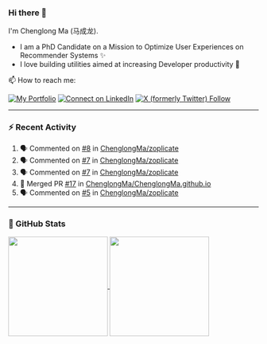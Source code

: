 ### Hi there 👋

I'm Chenglong Ma (马成龙). 

* I am a PhD Candidate on a Mission to Optimize User Experiences on Recommender Systems ✨
* I love building utilities aimed at increasing Developer productivity 💪 

📫 How to reach me:

[![My Portfolio](https://img.shields.io/badge/Visit_me_at-https://chenglongma.com-blue)](https://chenglongma.com)
[![Connect on LinkedIn](https://img.shields.io/badge/--linkedin?label=LinkedIn&logo=LinkedIn&style=social)](https://www.linkedin.com/in/machenglong/)
[![X (formerly Twitter) Follow](https://img.shields.io/twitter/follow/ChenglongM)](https://twitter.com/ChenglongM)

---

### :zap: Recent Activity

<!--START_SECTION:activity-->
1. 🗣 Commented on [#8](https://github.com/ChenglongMa/zoplicate/issues/8#issuecomment-1868721721) in [ChenglongMa/zoplicate](https://github.com/ChenglongMa/zoplicate)
2. 🗣 Commented on [#7](https://github.com/ChenglongMa/zoplicate/issues/7#issuecomment-1868510987) in [ChenglongMa/zoplicate](https://github.com/ChenglongMa/zoplicate)
3. 🗣 Commented on [#7](https://github.com/ChenglongMa/zoplicate/issues/7#issuecomment-1868498836) in [ChenglongMa/zoplicate](https://github.com/ChenglongMa/zoplicate)
4. 🎉 Merged PR [#17](https://github.com/ChenglongMa/ChenglongMa.github.io/pull/17) in [ChenglongMa/ChenglongMa.github.io](https://github.com/ChenglongMa/ChenglongMa.github.io)
5. 🗣 Commented on [#5](https://github.com/ChenglongMa/zoplicate/issues/5#issuecomment-1858856810) in [ChenglongMa/zoplicate](https://github.com/ChenglongMa/zoplicate)
<!--END_SECTION:activity-->

---

### 🌱 GitHub Stats

<a href="https://github.com/ChenglongMa#-github-stats">
  <img height=200 align="center" src="https://github-readme-stats.vercel.app/api?username=ChenglongMa" />
</a>
<a href="https://github.com/ChenglongMa#-github-stats">
  <img height=200 align="center" src="https://github-readme-stats.vercel.app/api/top-langs?username=ChenglongMa&layout=compact&langs_count=8&card_width=320" />
</a>


<!--
**ChenglongMa/ChenglongMa** is a ✨ _special_ ✨ repository because its `README.md` (this file) appears on your GitHub profile.

Here are some ideas to get you started:

- 🔭 I’m currently working on ...
- 🌱 I’m currently learning ...
- 👯 I’m looking to collaborate on ...
- 🤔 I’m looking for help with ...
- 💬 Ask me about ...
- 📫 How to reach me: ...
- 😄 Pronouns: ...
- ⚡ Fun fact: ...

![Chenglong's GitHub stats](https://github-readme-stats.vercel.app/api?username=ChenglongMa&show_icons=true&count_private=true)

---

![Top Langs](https://github-readme-stats.vercel.app/api/top-langs/?username=ChenglongMa)

---
-->
